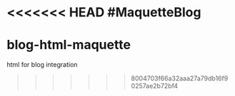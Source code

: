 <<<<<<< HEAD
#MaquetteBlog
=======
# blog-html-maquette
html for blog integration
>>>>>>> 8004703f66a32aaa27a79db16f90257ae2b72bf4
